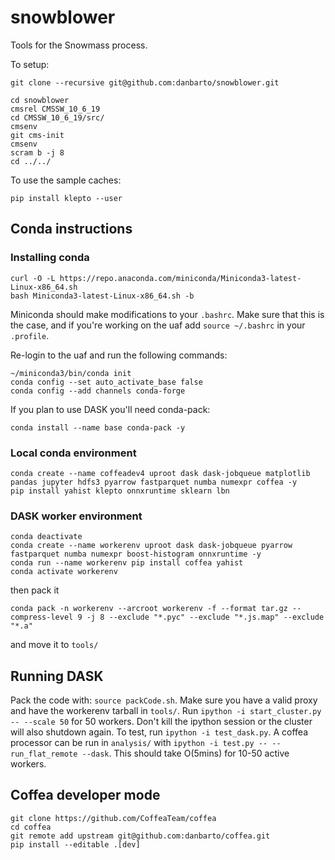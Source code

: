 # snowblower
Tools for the Snowmass process.

To setup:
```
git clone --recursive git@github.com:danbarto/snowblower.git

cd snowblower
cmsrel CMSSW_10_6_19
cd CMSSW_10_6_19/src/
cmsenv
git cms-init
cmsenv
scram b -j 8
cd ../../
```


To use the sample caches:
```
pip install klepto --user
```

## Conda instructions

### Installing conda

``` shell
curl -O -L https://repo.anaconda.com/miniconda/Miniconda3-latest-Linux-x86_64.sh
bash Miniconda3-latest-Linux-x86_64.sh -b 
```

Miniconda should make modifications to your `.bashrc`. Make sure that this is the case, and if you're working on the uaf
add `source ~/.bashrc` in your `.profile`.

Re-login to the uaf and run the following commands:
``` shell
~/miniconda3/bin/conda init
conda config --set auto_activate_base false
conda config --add channels conda-forge
```

If you plan to use DASK you'll need conda-pack:
``` shell
conda install --name base conda-pack -y
```

### Local conda environment

```shell
conda create --name coffeadev4 uproot dask dask-jobqueue matplotlib pandas jupyter hdfs3 pyarrow fastparquet numba numexpr coffea -y
pip install yahist klepto onnxruntime sklearn lbn
```


### DASK worker environment

``` shell
conda deactivate
conda create --name workerenv uproot dask dask-jobqueue pyarrow fastparquet numba numexpr boost-histogram onnxruntime -y
conda run --name workerenv pip install coffea yahist
conda activate workerenv
```

then pack it

``` shell
conda pack -n workerenv --arcroot workerenv -f --format tar.gz --compress-level 9 -j 8 --exclude "*.pyc" --exclude "*.js.map" --exclude "*.a"
```
and move it to `tools/`

## Running DASK

Pack the code with: `source packCode.sh`. Make sure you have a valid proxy and have the workerenv tarball in `tools/`.
Run `ipython -i start_cluster.py -- --scale 50` for 50 workers. Don't kill the ipython session or the cluster will also shutdown again.
To test, run `ipython -i test_dask.py`.
A coffea processor can be run in `analysis/` with `ipython -i test.py -- --run_flat_remote --dask`. This should take O(5mins) for 10-50 active workers.


## Coffea developer mode

```
git clone https://github.com/CoffeaTeam/coffea
cd coffea
git remote add upstream git@github.com:danbarto/coffea.git
pip install --editable .[dev]
```

